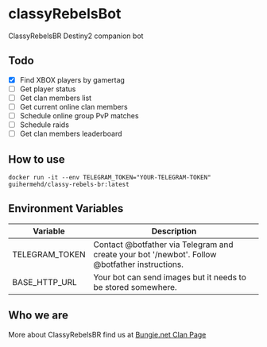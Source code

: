 # classyRebelsBot
ClassyRebelsBR Destiny2 companion bot

## Todo
- [x] Find XBOX players by gamertag
- [ ] Get player status
- [ ] Get clan members list
- [ ] Get current online clan members
- [ ] Schedule online group PvP matches
- [ ] Schedule raids
- [ ] Get clan members leaderboard

## How to use
``` docker run -it --env TELEGRAM_TOKEN="YOUR-TELEGRAM-TOKEN" guihermehd/classy-rebels-br:latest ```

## Environment Variables
Variable|Description
---|---
TELEGRAM_TOKEN|Contact @botfather via Telegram and create your bot '/newbot'. Follow @botfather instructions.
BASE_HTTP_URL|Your bot can send images but it needs to be stored somewhere.

## Who we are

More about ClassyRebelsBR find us at [Bungie.net Clan Page](https://www.bungie.net/en/ClanV2/AdminSections?groupid=1808735)
